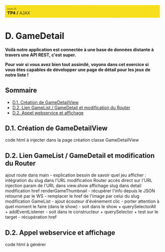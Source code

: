 <img src="images/readme/header-small.jpg" >

# D. GameDetail <!-- omit in toc -->

**Voilà notre application est connectée à une base de données distante à travers une API REST, c'est super.**

**Pour voir si vous avez bien tout assimilé, voyons dans cet exercice si vous êtes capables de développer une page de détail pour les jeux de notre liste !**


## Sommaire <!-- omit in toc -->
- [D.1. Création de GameDetailView](#d1-création-de-gamedetailview)
- [D.2. Lien GameList / GameDetail et modification du Router](#d2-lien-gamelist-gamedetail-et-modification-du-router)
- [D.2. Appel webservice et affichage](#d2-appel-webservice-et-affichage)


## D.1. Création de GameDetailView
code html à injecter dans la page
création classe GameDetailView
## D.2. Lien GameList / GameDetail et modification du Router
ajout route dans main
	- explication besoin de savoir quel jeu afficher : intégration du slug dans l'URL
modification Router
	accès direct sur l'URL
	injection param de l'URL dans view.show
	affichage slug dans detail
modification href renderGameThumbnail
	- récupérer l'info depuis le JSON retourné par le WS
	- remplacer le href de l'image par celui du slug
modification GameList
	- ajout écouteur d'événement clic
		- porter attention à quel moment le faire (dans le show)
			- soit dans le show + querySelectorAll + addEventListener
			- soit dans le constructeur + querySelector + test sur le target
	- récupération href
## D.2. Appel webservice et affichage
code html à générer
